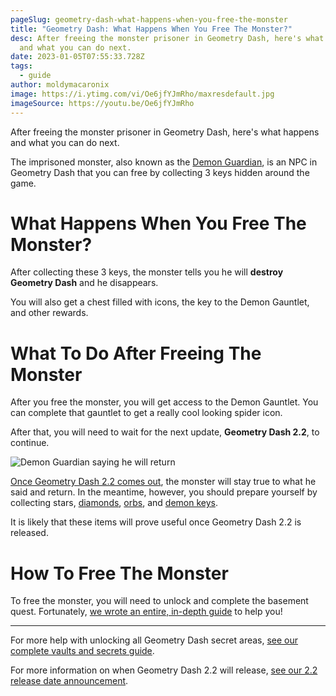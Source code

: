 ```yaml
---
pageSlug: geometry-dash-what-happens-when-you-free-the-monster
title: "Geometry Dash: What Happens When You Free The Monster?"
desc: After freeing the monster prisoner in Geometry Dash, here's what happens
  and what you can do next.
date: 2023-01-05T07:55:33.728Z
tags:
  - guide
author: moldymacaronix
image: https://i.ytimg.com/vi/Oe6jfYJmRho/maxresdefault.jpg
imageSource: https://youtu.be/Oe6jfYJmRho
---
```

After freeing the monster prisoner in Geometry Dash, here's what happens and what you can do next.

The imprisoned monster, also known as the [Demon Guardian](/posts/geometry-dash-how-to-unlock-the-basement-and-demon-guardian/), is an NPC in Geometry Dash that you can free by collecting 3 keys hidden around the game.

# What Happens When You Free The Monster?

After collecting these 3 keys, the monster tells you he will **destroy Geometry Dash** and he disappears.

You will also get a chest filled with icons, the key to the Demon Gauntlet, and other rewards.

# What To Do After Freeing The Monster

After you free the monster, you will get access to the Demon Gauntlet. You can complete that gauntlet to get a really cool looking spider icon.

After that, you will need to wait for the next update, **Geometry Dash 2.2**, to continue.

![Demon Guardian saying he will return](https://i.ytimg.com/vi/Lmsqt7m14GI/maxresdefault.jpg)

[Once Geometry Dash 2.2 comes out](/posts/geometry-dash-2-2-release-date-confirmed-2023/), the monster will stay true to what he said and return. In the meantime, however, you should prepare yourself by collecting stars, [diamonds](/posts/geometry-dash-how-to-get-diamonds-easy/), [orbs](/posts/geometry-dash-how-to-get-mana-orbs-easy/), and [demon keys](/posts/geometry-dash-how-to-get-demon-keys-easy/).

It is likely that these items will prove useful once Geometry Dash 2.2 is released.

# How To Free The Monster

To free the monster, you will need to unlock and complete the basement quest. Fortunately, [we wrote an entire, in-depth guide](/posts/geometry-dash-all-vaults-and-secrets-2022/#the-basement) to help you!

---

For more help with unlocking all Geometry Dash secret areas, [see our complete vaults and secrets guide](posts/geometry-dash-all-vaults-and-secrets-2022/).

For more information on when Geometry Dash 2.2 will release, [see our 2.2 release date announcement](/posts/geometry-dash-2-2-release-date-confirmed-2023/).